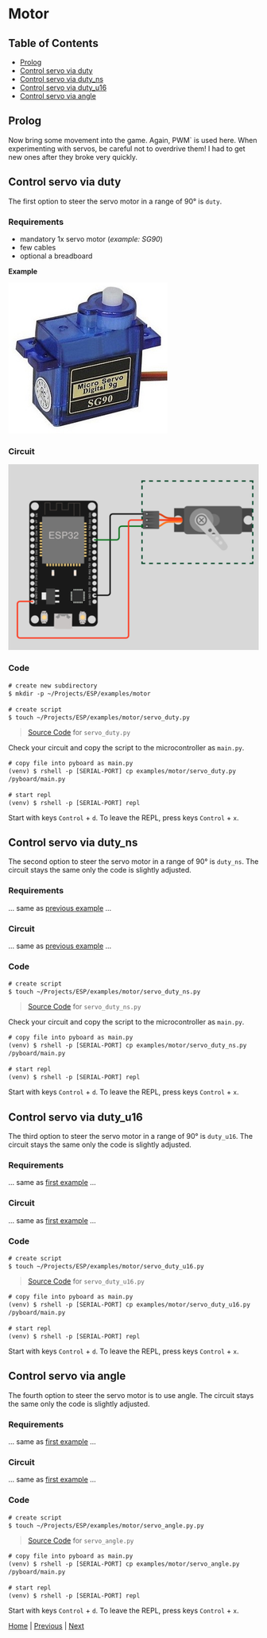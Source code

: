 # Motor

## Table of Contents

- [Prolog](#prolog)
- [Control servo via duty](#control-servo-via-duty)
- [Control servo via duty_ns](#control-servo-via-dutyns)
- [Control servo via duty_u16](#control-servo-via-dutyu16)
- [Control servo via angle](#control-servo-via-angle)

## Prolog

Now bring some movement into the game. Again, PWM` is used here. When experimenting with servos, be careful not to overdrive them! I had to get new ones after they broke very quickly.

## Control servo via duty

The first option to steer the servo motor in a range of 90° is `duty`.

### Requirements

- mandatory 1x servo motor (_example: SG90_)
- few cables 
- optional a breadboard

**Example**

![sg90.jpg](../images/modules/sg90.jpg)

### Circuit

![011_circuit_diagram_servo_motor.png](../images/circuits/008_circuit_diagram_servo_motor.png)

### Code

```shell
# create new subdirectory
$ mkdir -p ~/Projects/ESP/examples/motor

# create script
$ touch ~/Projects/ESP/examples/motor/servo_duty.py
```

> [Source Code](../examples/motor/servo_duty.py) for `servo_duty.py`

Check your circuit and copy the script to the microcontroller as `main.py`.

```shell
# copy file into pyboard as main.py
(venv) $ rshell -p [SERIAL-PORT] cp examples/motor/servo_duty.py /pyboard/main.py

# start repl
(venv) $ rshell -p [SERIAL-PORT] repl
```

Start with keys `Control` + `d`. To leave the REPL, press keys `Control` + `x`.

## Control servo via duty_ns

The second option to steer the servo motor in a range of 90° is `duty_ns`. The circuit stays the same only the code is slightly adjusted.

### Requirements

... same as [previous example](#requirements) ...

### Circuit

... same as [previous example](#circuit) ...

### Code

```shell
# create script
$ touch ~/Projects/ESP/examples/motor/servo_duty_ns.py
```

> [Source Code](../examples/motor/servo_duty_ns.py) for `servo_duty_ns.py`

Check your circuit and copy the script to the microcontroller as `main.py`.

```shell
# copy file into pyboard as main.py
(venv) $ rshell -p [SERIAL-PORT] cp examples/motor/servo_duty_ns.py /pyboard/main.py

# start repl
(venv) $ rshell -p [SERIAL-PORT] repl
```

Start with keys `Control` + `d`. To leave the REPL, press keys `Control` + `x`.

## Control servo via duty_u16

The third option to steer the servo motor in a range of 90° is `duty_u16`. The circuit stays the same only the code is slightly adjusted.

### Requirements

... same as [first example](#requirements) ...

### Circuit

... same as [first example](#circuit) ...

### Code

```shell
# create script
$ touch ~/Projects/ESP/examples/motor/servo_duty_u16.py
```

> [Source Code](../examples/motor/servo_duty_u16.py) for `servo_duty_u16.py`

```shell
# copy file into pyboard as main.py
(venv) $ rshell -p [SERIAL-PORT] cp examples/motor/servo_duty_u16.py /pyboard/main.py

# start repl
(venv) $ rshell -p [SERIAL-PORT] repl
```

Start with keys `Control` + `d`. To leave the REPL, press keys `Control` + `x`.

## Control servo via angle

The fourth option to steer the servo motor is to use angle. The circuit stays the same only the code is slightly adjusted.

### Requirements

... same as [first example](#requirements) ...

### Circuit

... same as [first example](#circuit) ...

### Code

```shell
# create script
$ touch ~/Projects/ESP/examples/motor/servo_angle.py.py
```

> [Source Code](../examples/motor/servo_angle.py) for `servo_angle.py`

```shell
# copy file into pyboard as main.py
(venv) $ rshell -p [SERIAL-PORT] cp examples/motor/servo_angle.py /pyboard/main.py

# start repl
(venv) $ rshell -p [SERIAL-PORT] repl
```

Start with keys `Control` + `d`. To leave the REPL, press keys `Control` + `x`.

[Home](https://github.com/Lupin3000/ESP) | [Previous](./007_sound_dfrobot_player_mini.md) | [Next](./009_neopixel_tutorials.md)
